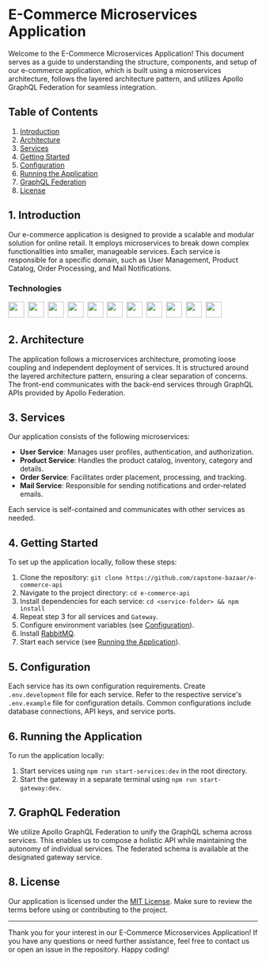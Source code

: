 # E-Commerce Microservices Application

Welcome to the E-Commerce Microservices Application! This document serves as a guide to understanding the structure, components, and setup of our e-commerce application, which is built using a microservices architecture, follows the layered architecture pattern, and utilizes Apollo GraphQL Federation for seamless integration.

## Table of Contents

1. [Introduction](#1-introduction)
2. [Architecture](#2-architecture)
3. [Services](#3-services)
4. [Getting Started](#4-getting-started)
5. [Configuration](#5-configuration)
6. [Running the Application](#6-running-the-application)
7. [GraphQL Federation](#7-graphql-federation)
8. [License](#8-license)

## 1. Introduction

Our e-commerce application is designed to provide a scalable and modular solution for online retail. It employs microservices to break down complex functionalities into smaller, manageable services. Each service is responsible for a specific domain, such as User Management, Product Catalog, Order Processing, and Mail Notifications.

### Technologies

<img height="32" width="32" src="https://cdn.simpleicons.org/typescript/3178C6" />&nbsp;
<img height="32" width="32" src="https://cdn.simpleicons.org/amazons3/569A31" />&nbsp;
<img height="32" width="32" src="https://cdn.simpleicons.org/apollographql/311C87" />&nbsp;
<img height="32" width="32" src="https://cdn.simpleicons.org/mailgun/F06B66" />&nbsp;
<img height="32" width="32" src="https://cdn.simpleicons.org/dotenv/ECD53F" />&nbsp;
<img height="32" width="32" src="https://cdn.simpleicons.org/express" />&nbsp;
<img height="32" width="32" src="https://cdn.simpleicons.org/mongodb/47A248" />&nbsp;
<img height="32" width="32" src="https://cdn.simpleicons.org/git/F05032" />&nbsp;
<img height="32" width="32" src="https://cdn.simpleicons.org/github" />&nbsp;
<img height="32" width="32" src="https://cdn.simpleicons.org/graphql/E10098" />&nbsp;
<img height="32" width="32" src="https://cdn.simpleicons.org/rabbitmq/FF6600" />&nbsp;

## 2. Architecture

The application follows a microservices architecture, promoting loose coupling and independent deployment of services. It is structured around the layered architecture pattern, ensuring a clear separation of concerns. The front-end communicates with the back-end services through GraphQL APIs provided by Apollo Federation.

## 3. Services

Our application consists of the following microservices:

- **User Service**: Manages user profiles, authentication, and authorization.
- **Product Service**: Handles the product catalog, inventory, category and details.
- **Order Service**: Facilitates order placement, processing, and tracking.
- **Mail Service**: Responsible for sending notifications and order-related emails.

Each service is self-contained and communicates with other services as needed.

## 4. Getting Started

To set up the application locally, follow these steps:

1. Clone the repository: `git clone https://github.com/capstone-bazaar/e-commerce-api`
2. Navigate to the project directory: `cd e-commerce-api`
3. Install dependencies for each service: `cd <service-folder> && npm install`
4. Repeat step 3 for all services and `Gateway`.
5. Configure environment variables (see [Configuration](#5-configuration)).
6. Install [RabbitMQ](https://www.rabbitmq.com/).
7. Start each service (see [Running the Application](#6-running-the-application)).

## 5. Configuration

Each service has its own configuration requirements. Create `.env.development` file for each service. Refer to the respective service's `.env.example` file for configuration details. Common configurations include database connections, API keys, and service ports.

## 6. Running the Application

To run the application locally:

1. Start services using `npm run start-services:dev` in the root directory.
2. Start the gateway in a separate terminal using `npm run start-gateway:dev`.

## 7. GraphQL Federation

We utilize Apollo GraphQL Federation to unify the GraphQL schema across services. This enables us to compose a holistic API while maintaining the autonomy of individual services. The federated schema is available at the designated gateway service.

## 8. License

Our application is licensed under the [MIT License](https://github.com/capstone-bazaar/e-commerce-api/blob/master/LICENSE). Make sure to review the terms before using or contributing to the project.

---

Thank you for your interest in our E-Commerce Microservices Application! If you have any questions or need further assistance, feel free to contact us or open an issue in the repository. Happy coding!
